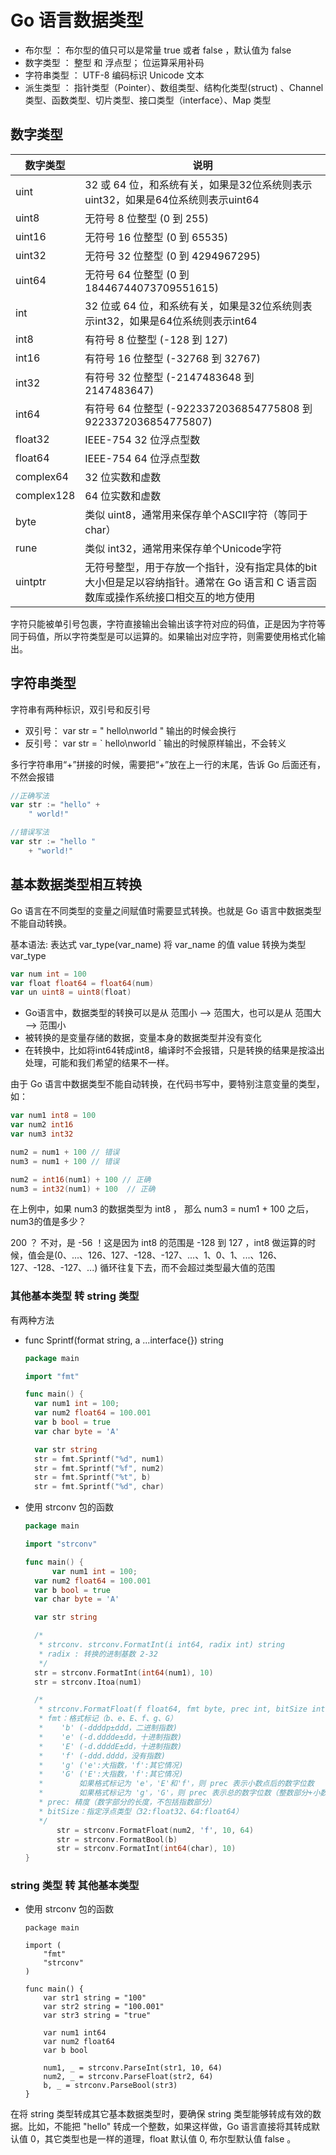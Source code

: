 
# Go 语言数据类型
- 布尔型 ： 布尔型的值只可以是常量 true 或者 false ，默认值为 false
- 数字类型 ： 整型 和 浮点型； 位运算采用补码
- 字符串类型 ： UTF-8 编码标识 Unicode 文本
- 派生类型 ： 指针类型（Pointer）、数组类型、结构化类型(struct) 、Channel 类型、函数类型、切片类型、接口类型（interface）、Map 类型

## 数字类型
|数字类型|说明|
|--|--|
|uint|32 或 64 位，和系统有关，如果是32位系统则表示uint32，如果是64位系统则表示uint64|
|uint8|无符号 8 位整型 (0 到 255)|
|uint16|无符号 16 位整型 (0 到 65535)|
|uint32|无符号 32 位整型 (0 到 4294967295)|
|uint64|无符号 64 位整型 (0 到 18446744073709551615)|
|int|32 位或 64 位，和系统有关，如果是32位系统则表示int32，如果是64位系统则表示int64|
|int8|有符号 8 位整型 (-128 到 127)|
|int16|有符号 16 位整型 (-32768 到 32767)|
|int32|有符号 32 位整型 (-2147483648 到 2147483647)|
|int64|有符号 64 位整型 (-9223372036854775808 到 9223372036854775807)|
|float32|IEEE-754 32 位浮点型数|
|float64|IEEE-754 64 位浮点型数|
|complex64|32 位实数和虚数|
|complex128|64 位实数和虚数|
|byte|类似 uint8，通常用来保存单个ASCII字符（等同于char）|
|rune|类似 int32，通常用来保存单个Unicode字符|
|uintptr|无符号整型，用于存放一个指针，没有指定具体的bit大小但是足以容纳指针。通常在 Go 语言和 C 语言函数库或操作系统接口相交互的地方使用|

字符只能被单引号包裹，字符直接输出会输出该字符对应的码值，正是因为字符等同于码值，所以字符类型是可以运算的。如果输出对应字符，则需要使用格式化输出。

## 字符串类型
字符串有两种标识，双引号和反引号
- 双引号： var str =  " hello\nworld "  输出的时候会换行
- 反引号： var str = \` hello\nworld \` 输出的时候原样输出，不会转义

多行字符串用“+”拼接的时候，需要把“+”放在上一行的末尾，告诉 Go 后面还有，不然会报错
``` go
//正确写法
var str := "hello" +
	" world!"

//错误写法
var str := "hello "
	+ "world!"
```

## 基本数据类型相互转换
Go 语言在不同类型的变量之间赋值时需要显式转换。也就是 Go 语言中数据类型不能自动转换。

基本语法: 表达式 var_type(var_name) 将 var_name 的值 value 转换为类型 var_type
``` go
var num int = 100
var float float64 = float64(num)
var un uint8 = uint8(float)
```
- Go语言中，数据类型的转换可以是从 范围小 --> 范围大，也可以是从 范围大 --> 范围小
- 被转换的是变量存储的数据，变量本身的数据类型并没有变化
- 在转换中，比如将int64转成int8，编译时不会报错，只是转换的结果是按溢出处理，可能和我们希望的结果不一样。

由于  Go 语言中数据类型不能自动转换，在代码书写中，要特别注意变量的类型，如：
``` go
var num1 int8 = 100
var num2 int16
var num3 int32

num2 = num1 + 100 // 错误
num3 = num1 + 100 // 错误

num2 = int16(num1) + 100 // 正确
num3 = int32(num1) + 100  // 正确
```
在上例中，如果 num3 的数据类型为 int8 ， 那么 num3 = num1 + 100 之后，num3的值是多少？

200 ？ 不对，是 -56 ！这是因为 int8 的范围是 -128 到 127 ，int8 做运算的时候，值会是(0、...、126、127、-128、-127、...、1、0、1、...、126、127、-128、-127、...) 循环往复下去，而不会超过类型最大值的范围

### 其他基本类型 转 string 类型
有两种方法
- func Sprintf(format string, a ...interface{}) string
  ``` go
  package main

  import "fmt"

  func main() {
    var num1 int = 100;
    var num2 float64 = 100.001
    var b bool = true
    var char byte = 'A'

    var str string
    str = fmt.Sprintf("%d", num1)
    str = fmt.Sprintf("%f", num2)
    str = fmt.Sprintf("%t", b)
    str = fmt.Sprintf("%d", char)
  ```
- 使用 strconv 包的函数
  ``` go
  package main

  import "strconv"

  func main() {
		var num1 int = 100;
    var num2 float64 = 100.001
    var b bool = true
    var char byte = 'A'

    var str string

    /*
     * strconv. strconv.FormatInt(i int64, radix int) string
     * radix : 转换的进制基数 2-32
     */
    str = strconv.FormatInt(int64(num1), 10)
    str = strconv.Itoa(num1)

    /*
     * strconv.FormatFloat(f float64, fmt byte, prec int, bitSize int) string
     * fmt：格式标记（b、e、E、f、g、G）
     *    'b' (-ddddp±ddd，二进制指数)
     *    'e' (-d.dddde±dd，十进制指数)
     *    'E' (-d.ddddE±dd，十进制指数)
     *    'f' (-ddd.dddd，没有指数)
     *    'g' ('e':大指数，'f':其它情况)
     *    'G' ('E':大指数，'f':其它情况)
     *        如果格式标记为 'e'，'E'和'f'，则 prec 表示小数点后的数字位数
     *        如果格式标记为 'g'，'G'，则 prec 表示总的数字位数（整数部分+小数部分）
     * prec: 精度（数字部分的长度，不包括指数部分）
     * bitSize：指定浮点类型（32:float32、64:float64）
     */
		 str = strconv.FormatFloat(num2, 'f', 10, 64)
		 str = strconv.FormatBool(b)
		 str = strconv.FormatInt(int64(char), 10)
  }
  ```
### string 类型 转 其他基本类型
- 使用 strconv 包的函数
  ```
  package main

  import (
      "fmt"
      "strconv"
  )

  func main() {
      var str1 string = "100"
      var str2 string = "100.001"
      var str3 string = "true"

      var num1 int64
      var num2 float64
      var b bool

      num1, _ = strconv.ParseInt(str1, 10, 64)
      num2, _ = strconv.ParseFloat(str2, 64)
      b, _ = strconv.ParseBool(str3)
  }
  ```
在将 string 类型转成其它基本数据类型时，要确保 string 类型能够转成有效的数据。比如，不能把 "hello" 转成一个整数，如果这样做，Go 语言直接将其转成默认值 0，其它类型也是一样的道理，float 默认值 0, 布尔型默认值 false 。
